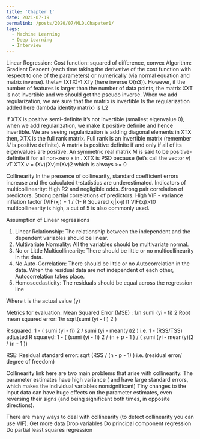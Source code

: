 ```yaml
---
title: 'Chapter 1'
date: 2021-07-19
permalink: /posts/2020/07/MLDLChapater1/
tags:
  - Machine Learning
  - Deep Learning
  - Interview
---
```



Linear Regression:
Cost function: squared of difference, convex
Algorithm: Gradient Descent (each time taking the derivative of the cost function with respect to one of the parameters) or numerically (via normal equation and matrix inverse). theta= (XTX)-1 XTy (here inverse O(n3)). However, if the number of features is larger than the number of data points, the matrix XXT is not invertible and we should get the pseudo inverse.  When we add regularization, we are sure that the matrix is invertible     Is the regularization added here (lambda identity matrix) is L2


If XTX is positive semi-definite it’s not invertible (smallest eigenvalue 0), when we add regularization, we make it positive definite and hence invertible. We are seeing regularization is adding diagonal elements in XTX then, XTX is the full rank matrix. Full rank is an invertible matrix (remember 𝜆𝐼 is positive definite).
A matrix is positive definite if and only if all of its eigenvalues are positive. 
An  symmetric real matrix M is said to be positive-definite if for all non-zero x in .
XTX is PSD because (let’s call the vector v) vT XTX v = (Xv)(Xv)=(Xv)2 which is always >= 0

Collinearity 
In the presence of collinearity, standard coefficient errors increase and the calculated t-statistics are underestimated. Indicators of multicollinearity:
High R2 and negligible odds.
Strong pair correlation of predictors.
Strong partial correlations of predictors.
High VIF - variance inflation factor   (VIF(xj) = 1 / (1- R Squared xj|x-j)   If VIF(xj)>10 multicollinearity is high, a cut of 5 is also commonly used. 

Assumption of Linear regressions

1. Linear Relationship: The relationship between the independent and the dependent variables should be linear.
2. Multivariate Normality: All the variables should be multivariate normal.
3. No or Little Multicollinearity: There should be little or no multicollinearity in the data.
4. No Auto-Correlation: There should be little or no Autocorrelation in the data. When the residual data are not independent of each other, Autocorrelation takes place.
5. Homoscedasticity: The residuals should be equal across the regression line


Where t is the actual value (y)

Metrics for evaluation:
Mean Squared Error (MSE) :        1/n  sumi  (yi - fi) 2 
Root mean squared error:            1/n sqrt(sumi  (yi - fi) 2 )

R squared:                 1 - ( sumi  (yi - fi) 2 /  sumi (yi - mean(y))2 )              i.e.    1 - (RSS/TSS)
adjusted R squared:              1 - ( (sumi  (yi - fi) 2  / (n + p - 1  ) /  ( sumi (yi - mean(y))2   / (n - 1 ))

RSE: Residual standard error:           sqrt (RSS / (n - p - 1) )    i.e.    (residual error/ degree of freedom)

Collinearity link
here are two main problems that arise with collinearity:
The parameter estimates have high variance ( and have large standard errors, which makes the individual variables nonsignificant)
Tiny changes to the input data can have huge effects on the parameter estimates, even reversing their signs (and being significant both times, in opposite directions).

There are many ways to deal with collinearity (to detect collinearity you can use VIF).
Get more data
Drop variables
Do principal component regression
Do partial least squares regression

